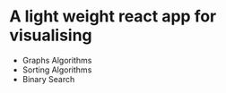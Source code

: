 # A light weight react app for  visualising 
* Graphs Algorithms
* Sorting Algorithms
* Binary Search
